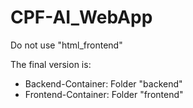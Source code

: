 # CPF-AI_WebApp

Do not use "html_frontend"

The final version is:
- Backend-Container: Folder "backend"
- Frontend-Container: Folder "frontend"
